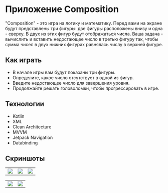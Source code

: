 # Приложение Composition

"Composition" - это игра на логику и математику. Перед вами на экране будут представлены три фигуры: две фигуры расположены внизу и одна - сверху. 
В двух из этих фигур будут отображаться числа. Ваша задача - вычислить и вставить недостающее число в третью фигуру так, 
чтобы сумма чисел в двух нижних фигурах равнялась числу в верхней фигуре.

## Как играть

- В начале игры вам будут показаны три фигуры.
- Определите, какое число отсутствует в одной из фигур.
- Введите недостающее число для завершения уровня.
- Продолжайте решать головоломки, чтобы прогрессировать в игре.
  
## Технологии
- Kotlin
- XML
- Clean Architecture
- MVVM
- Jetpack Navigation
- Databinding

## Скриншоты

<p align="center">
  <table align="center" cellspacing="10">
    <tr>
      <td><img src="https://github.com/sitegit/Composition/assets/47815702/110cbb07-9344-40ac-8826-86e607729c95"/></td>
      <td><img src="https://github.com/sitegit/Composition/assets/47815702/6c192f2a-810c-40fb-8ff8-aae511f55765"/></td>
      <td><img src="https://github.com/sitegit/Composition/assets/47815702/2c672554-19a6-4950-8006-ba81eba32cd8"/></td>
    </tr>
  </table>
  <table align="center" cellspacing="10">
    <tr>
      <td><img src="https://github.com/sitegit/Composition/assets/47815702/37c5a4b7-0899-4c4d-b75c-02835d51679c"/></td>
      <td><img src="https://github.com/sitegit/Composition/assets/47815702/bb5a6ba2-f0c6-4329-8bae-c407c8e63be7"/></td>
    </tr>
  </table>
</p>

